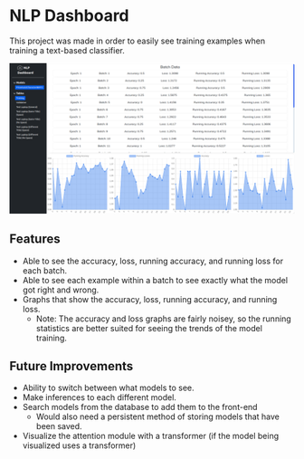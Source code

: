 # NLP Dashboard

This project was made in order to easily see training examples when training a text-based classifier. 

![Dashboard](readme_imgs/dashboard_redesigned.png)

## Features
* Able to see the accuracy, loss, running accuracy, and running loss for each batch.
* Able to see each example within a batch to see exactly what the model got right and wrong.
* Graphs that show the accuracy, loss, running accuracy, and running loss.
   * Note: The accuracy and loss graphs are fairly noisey, so the running statistics are better suited for seeing the trends of the model training.

## Future Improvements
* Ability to switch between what models to see.
* Make inferences to each different model.
* Search models from the database to add them to the front-end
   * Would also need a persistent method of storing models that have been saved.
* Visualize the attention module with a transformer (if the model being visualized uses a transformer)
